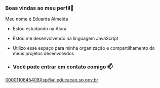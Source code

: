 ### Boas vindas ao meu perfil🤍

Meu nome é Eduarda Almeida

- Estou estudando na Alura
- Estou me desenvolvendo na linguagem JavaScript

- Utilizo esse espaço para minha organização e compartilhamento do meus projetos desenvolvidos

-  ### Vocẽ pode entrar em contato comigo 📫

0000110645408Xsp@al.educacao.sp.gov.br

